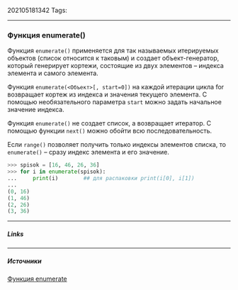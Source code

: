 202105181342
Tags:
___
###  Функция enumerate()

Функция `enumerate()` применяется для так называемых итерируемых объектов (список относится к таковым) и создает объект-генератор, который генерирует кортежи, состоящие из двух элементов – индекса элемента и самого элемента.

Функция `enumerate(<Объект>[, start=0])` на каждой итерации цикла for возвращает кортеж из индекса и значения текущего элемента. С помощью необязательного параметра `start` можно задать начальное значение индекса.

Функция `enumerate()` не создает список, а возвращает итератор. С помощью функции `next()` можно обойти всю последовательность.

 Если `range()` позволяет получить только индексы элементов списка, то `enumerate()` – сразу индекс элемента и его значение.

```python
>>> spisok = [16, 46, 26, 36]
>>> for i in enumerate(spisok):
...     print(i)		## для распаковки print(i[0], i[1]) 
... 
(0, 16)
(1, 46)
(2, 26)
(3, 36)
```


___
##### Links


---
##### Источники
[Функция enumerate](https://younglinux.info/python/feature/enumerate)